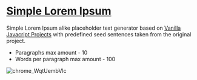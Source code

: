 # [Simple Lorem Ipsum](https://simple-lorem-ipsum-chausme.netlify.app)

Simple Lorem Ipsum alike placeholder text generator based on [Vanilla Javacript Projects](https://www.vanillajavascriptprojects.com/) with predefined seed sentences taken from the original project.

-   Paragraphs max amount - 10
-   Words per paragraph max amount - 100

![chrome_WqtUembVlc](https://user-images.githubusercontent.com/8984203/225283527-a4290dea-264a-4610-a49b-e9da0e5def78.gif)
